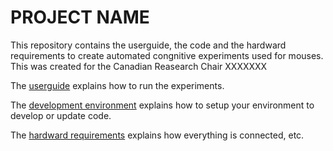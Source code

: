 # PROJECT NAME
This repository contains the userguide, the code and the hardward requirements to create automated congnitive experiments used for mouses. This was created for the Canadian Reasearch Chair XXXXXXX

The [userguide](https://github.com/oliviabharvey/hackathon/blob/master/readme_userguide.md) explains how to run the experiments.

The [development environment](https://github.com/oliviabharvey/hackathon/blob/master/readme_development_environment.md)  explains how to setup your environment to develop or update code.

The [hardward requirements](https://github.com/oliviabharvey/hackathon/tree/master/hardware/readme_hardware.md) explains how everything is connected, etc.